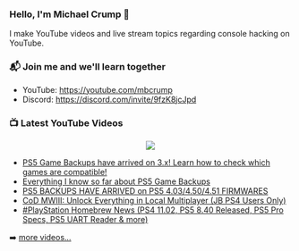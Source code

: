 ### Hello, I'm Michael Crump 👋

I make YouTube videos and live stream topics regarding console hacking on YouTube. 

### 📬 Join me and we'll learn together

- YouTube: https://youtube.com/mbcrump
- Discord: https://discord.com/invite/9fzK8jcJpd

### 📺 Latest YouTube Videos

<div align="center">

[<img src="https://img.shields.io/badge/-Subscribe-red?style=for-the-badge&logo=youtube&logoColor=white"/>](https://www.youtube.com/c/mbcrump?sub_confirmation=1)

</div>

<!-- YOUTUBE:START -->
- [PS5 Game Backups have arrived on 3.x! Learn how to check which games are compatible!](https://www.youtube.com/watch?v=SmicG2yUAZE)
- [Everything I know so far about PS5 Game Backups](https://www.youtube.com/watch?v=qp62IvGNuec)
- [PS5 BACKUPS HAVE ARRIVED on PS5 4.03/4.50/4.51 FIRMWARES](https://www.youtube.com/watch?v=zr504i37lMw)
- [CoD MWIII: Unlock Everything in Local Multiplayer &lpar;JB PS4 Users Only&rpar;](https://www.youtube.com/watch?v=W3Pd93LNN-g)
- [#PlayStation Homebrew News &lpar;PS4 11.02, PS5 8.40 Released, PS5 Pro Specs, PS5 UART Reader &amp; more&rpar;](https://www.youtube.com/watch?v=BlOU0nWWDVQ)
<!-- YOUTUBE:END -->

➡️ [more videos...](https://youtube.com/mbcrump)

